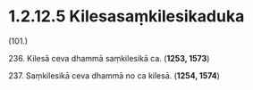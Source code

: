 

# 1.2.12.5 Kilesasaṃkilesikaduka





(101.)

236\. Kilesā ceva dhammā saṃkilesikā ca. (**1253, 1573**)

237\. Saṃkilesikā ceva dhammā no ca kilesā. (**1254, 1574**)




